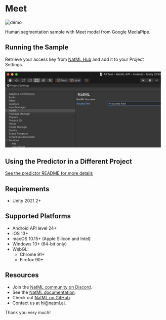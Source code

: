 # Meet

![demo](demo.gif)

Human segmentation sample with Meet model from Google MediaPipe.

## Running the Sample
Retrieve your access key from [NatML Hub](https://hub.natml.ai/profile) and add it to your Project Settings.

![project settings](https://github.com/natmlx/NatDevice/raw/main/.media/key.png)

## Using the Predictor in a Different Project
[See the predictor README for more details](Packages/ai.natml.vision.meet/README.md)

## Requirements
- Unity 2021.2+

## Supported Platforms
- Android API level 24+
- iOS 13+
- macOS 10.15+ (Apple Silicon and Intel)
- Windows 10+ (64-bit only)
- WebGL:
    - Chrome 91+
    - Firefox 90+

## Resources
- Join the [NatML community on Discord](https://natml.ai/community).
- See the [NatML documentation](https://docs.natml.ai/natml).
- Check out [NatML on GitHub](https://github.com/natmlx).
- Contact us at [hi@natml.ai](mailto:hi@natml.ai).

Thank you very much!